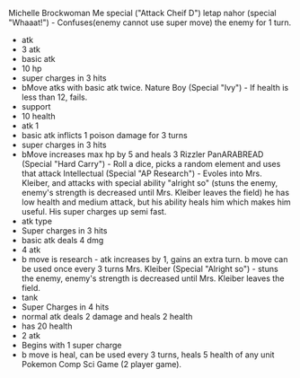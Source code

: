 Michelle Brockwoman 
Me special ("Attack Cheif D")
letap nahor (special "Whaaat!") - Confuses(enemy cannot use super move) the enemy for 1 turn.
- atk 
- 3 atk
- basic atk 
- 10 hp
- super charges in 3 hits
- bMove atks with basic atk twice.
Nature Boy (Special "Ivy") - If health is less than 12, fails.
- support
- 10 health
- atk 1
- basic atk inflicts 1 poison damage for 3 turns
- super charges in 3 hits
- bMove increases max hp by 5 and heals 3
Rizzler PanARABREAD (Special "Hard Carry") - Roll a dice, picks a random element and uses that attack
Intellectual (Special "AP Research") - Evoles into Mrs. Kleiber, and attacks with special ability "alright so" (stuns the enemy, enemy's strength is decreased until Mrs. Kleiber leaves the field) he has low health and medium attack, but his ability heals him which makes him useful. His super charges up semi fast.
- atk type
- Super charges in 3 hits
- basic atk deals 4 dmg
- 4 atk
- b move is research - atk increases by 1, gains an extra turn. b move can be used once every 3 turns
Mrs. Kleiber (Special "Alright so") - stuns the enemy, enemy's strength is decreased until Mrs. Kleiber leaves the field. 
- tank
- Super Charges in 4 hits
- normal atk deals 2 damage and heals 2 health
- has 20 health
- 2 atk
- Begins with 1 super charge
- b move is heal, can be used every 3 turns, heals 5 health of any unit
Pokemon Comp Sci Game (2 player game). 
